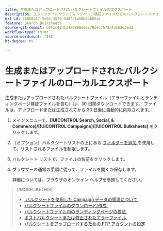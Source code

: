 ```yaml
---
title: 生成またはアップロードされたバルクシートファイルのエクスポート
description: エラーファイルやランディングページ検証ファイルなどのバルクシートファイルのダウンロード方法を説明します。
exl-id: 25868c67-5e6e-4570-9d8f-1a56b9bb88ac
feature: Search Bulksheets
source-git-commit: d0f1c413134a0868ddec79ded7672af316267edd
workflow-type: tm+mt
source-wordcount: '141'
ht-degree: 0%

---
```


# 生成またはアップロードされたバルクシートファイルのローカルエクスポート

生成またはアップロードされたバルクシートファイル（エラーファイルとランディングページ検証ファイルを含む）は、30 日間ダウンロードできます。 ファイルは、アップロードまたは生成されてから 30 日後に自動的に削除されます。

1. メインメニューで、**[!UICONTROL Search, Social, & Commerce]/[!UICONTROL Campaigns]/[!UICONTROL Bulksheets]** をクリックします。

1. （オプション）バルクシートリストの上にある [&#x200B; フィルターを追加 &#x200B;](/help/search-social-commerce/common-tasks/data-views/ad-hoc-settings/column-filter-apply-from-column-heading.md) を使用して、リストされるファイルを制限します。

1. バルクシート リストで、ファイルの名前をクリックします。

1. ブラウザーの通常の手順に従って、ファイルを開くか保存します。

   詳細については、ブラウザのオンライン ヘルプを参照してください。

>[!MORELIKETHIS]
>
>* [&#x200B; バルクシートを使用した Campaign データの管理について &#x200B;](bulksheet-about.md)
>* [&#x200B; バルクシートファイルのダウンロード/作成 &#x200B;](/help/search-social-commerce/campaign-management/bulksheets/bulksheet-download.md)
>* [&#x200B; バルクシートファイル内のランディングページの検証 &#x200B;](bulksheet-validate-landing-pages.md)
>* [&#x200B; ポストバルクシートまたは修正されたエラーファイル &#x200B;](bulksheet-post.md)
>* [&#x200B; バルクシートをアップロードするための FTP アカウントの設定 &#x200B;](/help/search-social-commerce/campaign-management/bulksheets/bulksheet-ftp-account.md)
